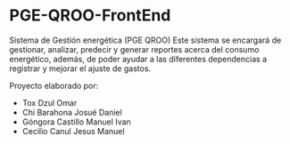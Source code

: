 # PGE-QROO-FrontEnd

Sistema de Gestión energética (PGE QROO)
Este sistema se encargará de gestionar, analizar, predecir
y generar reportes acerca del consumo energético, además, de
poder ayudar a las diferentes dependencias a registrar y 
mejorar el ajuste de gastos.

Proyecto elaborado por:
- Tox Dzul Omar
- Chi Barahona Josué Daniel
- Góngora Castillo Manuel Ivan
- Cecilio Canul Jesus Manuel
